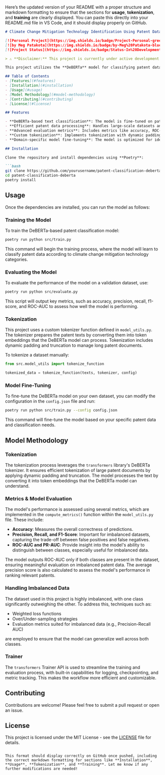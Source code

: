 Here’s the updated version of your README with a proper structure and markdown formatting to ensure that the sections for **usage**, **tokenization**, and **training** are clearly displayed. You can paste this directly into your README.md file in VS Code, and it should display properly on GitHub.

```markdown
# Climate Change Mitigation Technology Identification Using Patent Data with DeBERTa

[![Personal Project](https://img.shields.io/badge/Project-Personal-green)](https://meg-patakota.github.io)
[![by Meg Patakota](https://img.shields.io/badge/by-Meg%20Patakota-blue)](https://meg-patakota.github.io)
[![Project Status](https://img.shields.io/badge/Status-In%20Development-orange)](https://github.com/yourusername/patent-classification-deberta)

> ⚠️ **Disclaimer:** This project is currently under active development. Features, code, and documentation are subject to change as it evolves.

This project utilizes the **DeBERTa** model for classifying patent data into **climate change mitigation technologies**, as defined by the **IPCC** (Intergovernmental Panel on Climate Change) classification system. This tool is intended to assist in identifying technologies that contribute to climate change mitigation efforts, leveraging advanced machine learning techniques for large-scale patent analysis.

## Table of Contents
- [Features](#features)
- [Installation](#installation)
- [Usage](#usage)
- [Model Methodology](#model-methodology)
- [Contributing](#contributing)
- [License](#license)

## Features

- **DeBERTa-based text classification**: The model is fine-tuned on patent texts to classify them according to the IPCC climate change mitigation categories.
- **Efficient patent data processing**: Handles large-scale datasets and performs model training with minimal manual intervention.
- **Advanced evaluation metrics**: Includes metrics like accuracy, ROC-AUC, precision, recall, and f1-score for assessing model performance on imbalanced data.
- **Custom tokenization**: Implements tokenization with dynamic padding and truncation to handle long patent texts.
- **Domain-specific model fine-tuning**: The model is optimized for identifying technologies in the climate change mitigation space, using a variety of metrics tailored to imbalanced datasets.

## Installation

Clone the repository and install dependencies using **Poetry**:

```bash
git clone https://github.com/yourusername/patent-classification-deberta.git
cd patent-classification-deberta
poetry install
```

## Usage

Once the dependencies are installed, you can run the model as follows:

### Training the Model

To train the DeBERTa-based patent classification model:

```bash
poetry run python src/train.py
```

This command will begin the training process, where the model will learn to classify patent data according to climate change mitigation technology categories.

### Evaluating the Model

To evaluate the performance of the model on a validation dataset, use:

```bash
poetry run python src/evaluate.py
```

This script will output key metrics, such as accuracy, precision, recall, f1-score, and ROC-AUC to assess how well the model is performing.

### Tokenization

This project uses a custom tokenizer function defined in `model_utils.py`. The tokenizer prepares the patent texts by converting them into token embeddings that the DeBERTa model can process. Tokenization includes dynamic padding and truncation to manage long patent documents.

To tokenize a dataset manually:

```python
from src.model_utils import tokenize_function

tokenized_data = tokenize_function(texts, tokenizer, config)
```

### Model Fine-Tuning

To fine-tune the DeBERTa model on your own dataset, you can modify the configuration in the `config.json` file and run:

```bash
poetry run python src/train.py --config config.json
```

This command will fine-tune the model based on your specific patent data and classification needs.

## Model Methodology

### Tokenization

The tokenization process leverages the `transformers` library's DeBERTa tokenizer. It ensures efficient tokenization of large patent documents by applying dynamic padding and truncation. The model processes the text by converting it into token embeddings that the DeBERTa model can understand.

### Metrics & Model Evaluation

The model's performance is assessed using several metrics, which are implemented in the `compute_metrics()` function within the `model_utils.py` file. These include:
- **Accuracy**: Measures the overall correctness of predictions.
- **Precision, Recall, and F1-Score**: Important for imbalanced datasets, capturing the trade-off between false positives and false negatives.
- **ROC-AUC and PR-AUC**: Provide insight into the model's ability to distinguish between classes, especially useful for imbalanced data.

The model outputs ROC-AUC only if both classes are present in the dataset, ensuring meaningful evaluation on imbalanced patent data. The average precision score is also calculated to assess the model's performance in ranking relevant patents.

### Handling Imbalanced Data

The dataset used in this project is highly imbalanced, with one class significantly outweighing the other. To address this, techniques such as:
- Weighted loss functions
- Over/Under-sampling strategies
- Evaluation metrics suited for imbalanced data (e.g., Precision-Recall AUC)

are employed to ensure that the model can generalize well across both classes.

### Trainer

The `transformers` Trainer API is used to streamline the training and evaluation process, with built-in capabilities for logging, checkpointing, and metric tracking. This makes the workflow more efficient and customizable.

## Contributing

Contributions are welcome! Please feel free to submit a pull request or open an issue.

## License

This project is licensed under the MIT License - see the [LICENSE](LICENSE) file for details.
```

This format should display correctly on GitHub once pushed, including the correct markdown formatting for sections like **Installation**, **Usage**, **Tokenization**, and **Training**. Let me know if any further modifications are needed!